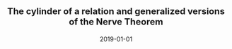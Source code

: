 ---
title: "<span style='font-size: 20px'> The cylinder of a relation and generalized versions of the Nerve Theorem"
collection: publications
permalink: /publication/paper_morse
#excerpt: '<span style='font-size: 15px'> We introduce the notion of cylinder of a relation in the context of posets, extending the construction of the mapping cylinder. We establish a local-to-global result for relations, generalizing Quillen's Theorem A for order preserving maps, and derive novel formulations of the classical Nerve Theorem for posets and simplicial complexes, suitable for covers with not necessarily contractible intersections.'
date: 2019-01-01
venue: 'Discrete and Computational Geometry.'
#paperurl: 'http://academicpages.github.io/files/paper3.pdf'
citation: 'Fernández, X.; Minian, E.G. (2016). &quot;The cylinder of a relation and generalized versions of the Nerve Theorem.&quot; <i>Discrete and Computational Geometry</i>. 63(8).'
---
